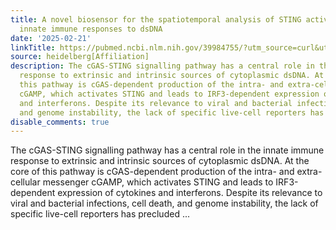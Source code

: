 ```yaml
---
title: A novel biosensor for the spatiotemporal analysis of STING activation during
  innate immune responses to dsDNA
date: '2025-02-21'
linkTitle: https://pubmed.ncbi.nlm.nih.gov/39984755/?utm_source=curl&utm_medium=rss&utm_campaign=pubmed-2&utm_content=1FakS-2QOkCT8HsMOQP1bCRQ4YzyumYOmxmF0moLsQ3dFB1E9V&fc=20220326224207&ff=20250222170723&v=2.18.0.post9+e462414
source: heidelberg[Affiliation]
description: The cGAS-STING signalling pathway has a central role in the innate immune
  response to extrinsic and intrinsic sources of cytoplasmic dsDNA. At the core of
  this pathway is cGAS-dependent production of the intra- and extra-cellular messenger
  cGAMP, which activates STING and leads to IRF3-dependent expression of cytokines
  and interferons. Despite its relevance to viral and bacterial infections, cell death,
  and genome instability, the lack of specific live-cell reporters has precluded ...
disable_comments: true
---
```

The cGAS-STING signalling pathway has a central role in the innate immune response to extrinsic and intrinsic sources of cytoplasmic dsDNA. At the core of this pathway is cGAS-dependent production of the intra- and extra-cellular messenger cGAMP, which activates STING and leads to IRF3-dependent expression of cytokines and interferons. Despite its relevance to viral and bacterial infections, cell death, and genome instability, the lack of specific live-cell reporters has precluded ...